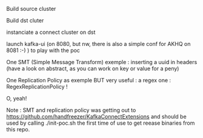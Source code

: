 Build source cluster

Build dst cluter

instanciate a connect cluster on dst

launch kafka-ui (on 8080, but nw, there is also a simple conf for AKHQ on 8081 :-) ) to play with the poc

One SMT (Simple Message Transform) exemple : inserting a uuid in headers (have a look on abstract, as you can work on key or value for a peny)

One Replication Policy as exemple BUT very useful : a regex one : RegexReplicationPolicy !

O, yeah!

Note : SMT and replication policy was getting out to https://github.com/handfreezer/KafkaConnectExtensions and should be used by calling ./init-poc.sh the first time of use to get reease binaries from this repo.
